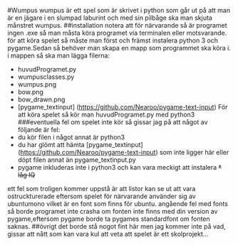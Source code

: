#Wumpus
wumpus är ett spel som är skrivet i python som går ut på att man är en jägare i en slumpad laburint och med sin pilbåge ska man skjuta månstret wumpus.
##installation
notera att för närvarande så är programet ingen .exe så man måsta köra programet via terminalen eller motsvarande.
för att köra spelet så måste man först och främst instalera python 3 och pygame.Sedan så behöver man skapa en mapp som programmet ska köra i. i mappen så ska man lägga filerna:
* huvudProgramet.py
* wumpusclasses.py
* wumpus.png
* bow.png
* bow_drawn.png
* [pygame_textinput] (https://github.com/Nearoo/pygame-text-input)
För att köra spelet så kör man huvudProgramet.py med python3 
###eventuella fel
om spelet inte kör så gissar jag på att något av följande är fel:
* du kör filen i något annat är python3 
* du har glömt att hämta [pygame_textinput] (https://github.com/Nearoo/pygame-text-input) som inte ligger här eller döpt filen annat än pygame_textinput.py
* pygame inkluderas inte i python3 och kan vara meckigt att instalera
~~* låg IQ~~

ett fel som troligen kommer uppstå är att listor kan se ut att vara ostruckturerade eftersom spelet för närvarande använder sig av ubuntumono vilket är en font som finns för ubuntu. angående fel med fonts så borde programet inte crasha om fonten inte finns med din version av pygame,eftersom pygame borde ta pygames standardfont om fonten saknas.
##övrigt
det borde stå nogot fint här men jag kommer inte på vad, gissar att nått som kan vara kul att veta att spelet är ett skolprojekt...